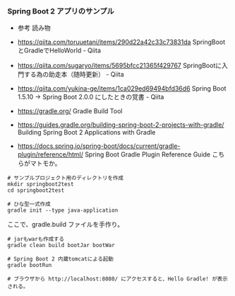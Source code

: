 
### Spring Boot 2 アプリのサンプル

* 参考 読み物
* https://qiita.com/toruuetani/items/290d22a42c33c73831da SpringBootとGradleでHelloWorld - Qiita
* https://qiita.com/sugaryo/items/5695bfcc21365f429767 SpringBootに入門する為の助走本（随時更新） - Qiita
* https://qiita.com/yukina-ge/items/1ca029ed69494bfd36d6 Spring Boot 1.5.10 → Spring Boot 2.0.0 にしたときの覚書 - Qiita

* https://gradle.org/ Gradle Build Tool
* https://guides.gradle.org/building-spring-boot-2-projects-with-gradle/ Building Spring Boot 2 Applications with Gradle
    
* https://docs.spring.io/spring-boot/docs/current/gradle-plugin/reference/html/ Spring Boot Gradle Plugin Reference Guide
    こちらがマトモか。

```
# サンプルプロジェクト用のディレクトリを作成
mkdir springboot2test
cd springboot2test

# ひな型一式作成
gradle init --type java-application
```

ここで、gradle.build ファイルを手作り。

```
# jarもwarも作成する
gradle clean build bootJar bootWar
```


```
# Spring Boot 2 内蔵tomcatによる起動
gradle bootRun

# ブラウザから http://localhost:8080/ にアクセスすると、Hello Gradle! が表示される。
```
